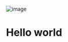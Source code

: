 ![image](https://github.com/JuanMartinUribe/Competitive-Programming/assets/53051383/c2b8fa56-d169-47f2-8e20-e3ff50825691)

# Hello world
